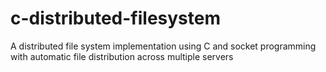 # c-distributed-filesystem
A distributed file system implementation using C and socket programming with automatic file distribution across multiple servers
